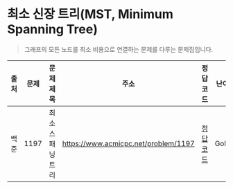 # 최소 신장 트리(MST, Minimum Spanning Tree)

> 그래프의 모든 노드를 최소 비용으로 연결하는 문제를 다루는 문제집입니다.

| 출처 | 문제 | 문제 제목        | 주소                                 | 정답 코드                   | 난이도 | 정답 여부 |
| ---- | ---- | ---------------- | ------------------------------------ | --------------------------- | ------ | --------- |
| 백준 | 1197 | 최소 스패닝 트리 | https://www.acmicpc.net/problem/1197 | [정답 코드](./0x15/1197.js) | Gold.4 | ✅        |
